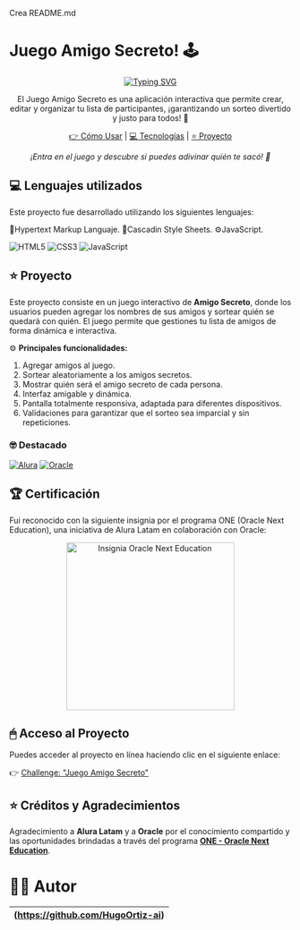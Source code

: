 Crea README.md

# Juego Amigo Secreto! 🕹

<div align="center">
  <a href="https://git.io/typing-svg">
    <img src="https://readme-typing-svg.demolab.com?font=Fira+Code&pause=1000&color=238636&center=true&vCenter=true&repeat=true&width=435&lines=Juego+Amigo+Secreto!+🎁" alt="Typing SVG" />
  </a>
</div>

<p align="center">
  El Juego Amigo Secreto es una aplicación interactiva que permite crear, editar y organizar tu lista de participantes, ¡garantizando un sorteo divertido y justo para todos! 🤩
</p>

<p align="center">
  <a href="#-como-usar">👉 Cómo Usar</a> |
  <a href="#-tecnologias">💻 Tecnologías</a> |
  <a href="#-proyecto">⭐ Proyecto</a>
</p>

<p align="center">
  <i>¡Entra en el juego y descubre si puedes adivinar quién te sacó! 🎯</i>
</p>

## 💻 Lenguajes utilizados

Este proyecto fue desarrollado utilizando los siguientes lenguajes:

🦴Hypertext Markup Languaje.
👔Cascadin Style Sheets.
⚙JavaScript.  

![HTML5](https://img.shields.io/badge/HTML5-E34F26?style=for-the-badge&logo=html5&logoColor=white)
![CSS3](https://img.shields.io/badge/CSS3-1572B6?style=for-the-badge&logo=css3&logoColor=white)
![JavaScript](https://img.shields.io/badge/JavaScript-F7DF1E?style=for-the-badge&logo=javascript&logoColor=black)

## ⭐ Proyecto

Este proyecto consiste en un juego interactivo de **Amigo Secreto**, donde los usuarios pueden agregar los nombres de sus amigos y sortear quién se quedará con quién. El juego permite que gestiones tu lista de amigos de forma dinámica e interactiva.

⚙ **Principales funcionalidades:**
1. Agregar amigos al juego.
2. Sortear aleatoriamente a los amigos secretos.
3. Mostrar quién será el amigo secreto de cada persona.
4. Interfaz amigable y dinámica.
5. Pantalla totalmente responsiva, adaptada para diferentes dispositivos.
6. Validaciones para garantizar que el sorteo sea imparcial y sin repeticiones.

### 🤓 Destacado

[![Alura](https://img.shields.io/badge/Alura-0073CE?style=for-the-badge&logoColor=white)](https://www.alura.com.br/)
[![Oracle](https://img.shields.io/badge/Oracle-FF0000?style=for-the-badge&logoColor=white)](https://www.oracle.com/br/)

## 🏆 Certificación

Fui reconocido con la siguiente insignia por el programa ONE (Oracle Next Education), una iniciativa de Alura Latam en colaboración con Oracle:

<p align="center">
  <img src="" alt="Insignia Oracle Next Education" width="300">
</p>

## 🖱 Acceso al Proyecto

Puedes acceder al proyecto en línea haciendo clic en el siguiente enlace:

👉 [Challenge: "Juego Amigo Secreto"](https://hugoortiz-ai.github.io/challenge-amigo-secreto-heoa/)

## ⭐ Créditos y Agradecimientos

Agradecimiento a **Alura Latam** y a **Oracle** por el conocimiento compartido y las oportunidades brindadas a través del programa **<a href="https://www.oracle.com/br/education/oracle-next-education/">ONE - Oracle Next Education</a>**.

# 👨‍🎓 Autor

| (https://github.com/HugoOrtiz-ai) |
| :---: |

